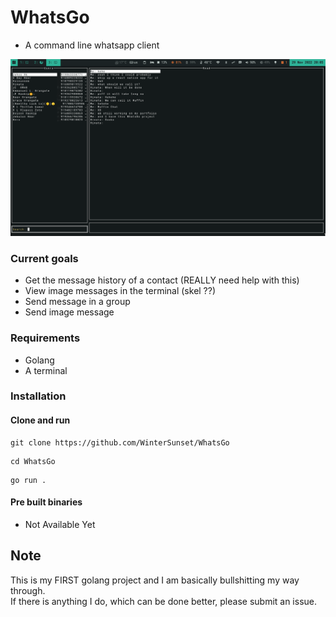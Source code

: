 





# WhatsGo
* A command line whatsapp client
<img src="whatsgo.png" alt="">

### Current goals
* Get the message history of a contact (REALLY need help with this)
* View image messages in the terminal (skel ??)
* Send message in a group
* Send image message

### Requirements
* Golang
* A terminal

### Installation
#### Clone and run

```
git clone https://github.com/WinterSunset/WhatsGo
``` 

```
cd WhatsGo
```

```
go run .
```


#### Pre built binaries
* Not Available Yet

## Note
This is my FIRST golang project and I am basically bullshitting my way through. <br>
If there is anything I do, which can be done better, please submit an issue.
